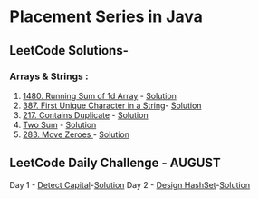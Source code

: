 # Placement Series in Java
## LeetCode Solutions-
### Arrays & Strings : 
  1. <a href = 'https://leetcode.com/problems/running-sum-of-1d-array/'>1480. Running Sum of 1d Array</a> - <a href='https://github.com/harsht24/Placement-Series/blob/master/Leetcode/runningSumOfArray.java'>Solution<a>
  2. <a href = 'https://leetcode.com/problems/first-unique-character-in-a-string/'>387. First Unique Character in a String</a>- <a href='https://github.com/harsht24/Placement-Series/blob/master/Leetcode/FirstUniqueCharacterInString.java'>Solution</a>
  3. <a href='https://leetcode.com/problems/contains-duplicate/'>217. Contains Duplicate</a> - <a href='https://github.com/harsht24/Placement-Series-in-Java/blob/master/Leetcode/ContainsDuplicateInteger.java'>Solution</a>
  4. <a href='https://leetcode.com/explore/interview/card/top-interview-questions-easy/92/array/546/'>Two Sum</a> - <a href='https://github.com/harsht24/Placement-Series-in-Java/blob/master/Leetcode/TwoSum.java'>Solution</a>
  5. <a href='https://leetcode.com/problems/move-zeroes/'>283. Move Zeroes </a> - <a href='https://github.com/harsht24/Placement-Series-in-Java/blob/master/Leetcode/MoveZeroes.java'>Solution</a>
## LeetCode Daily Challenge - AUGUST
  Day 1 - <a href='https://leetcode.com/explore/challenge/card/august-leetcoding-challenge/549/week-1-august-1st-august-7th/3409/'>Detect Capital</a>-<a href='https://github.com/harsht24/Placement-Series-in-Java/blob/master/Leetcode/DetectCapital.java'>Solution</a>
  Day 2 - <a href='https://leetcode.com/explore/challenge/card/august-leetcoding-challenge/549/week-1-august-1st-august-7th/3410/'>Design HashSet</a>-<a href='https://github.com/harsht24/Placement-Series-in-Java/blob/master/Leetcode/DesignHashSet.java'>Solution</a>
